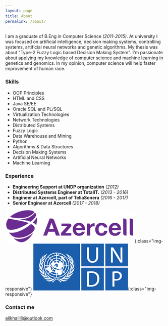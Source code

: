 ```yaml
---
layout: page
title: About
permalink: /about/
---
```


I am a graduate of B.Eng in Computer Science _(2011-2015)_. At university I was focused on artificial intelligence, decision making systems, controlling systems, artificial neural networks and genetic algorithms. My thesis was about "Type-2 Fuzzy Logic based Decision Making System".
I'm passionate about applying my knowledge of computer science and machine learning in genetics and genomics.
In my opinion, computer science will help faster improvement of human race.



### Skills

- OOP Principles
- HTML and CSS
- Java SE/EE
- Oracle SQL and PL/SQL
- Virtualization Technologies
- Network Technologies
- Distributed Systems
- Fuzzy Logic
- Data Warehouse and Mining
- Python
- Algorithms & Data Structures
- Decision Making Systems
- Artificial Neural Networks
- Machine Learning



### Experience

- **Engineering Support at UNDP organization** _(2012)_
- **Distributed Systems Engineer at TotalIT.**  _(2013 - 2016)_
- **Engineer at Azercell, part of TeliaSonera** _(2016 - 2017)_
- **Senior Engineer at Azercell** *(2017 - 2018)*

![Azercell](/assets/azercell.png){:class="img-responsive"}
![UNDP](/assets/undp.png){:class="img-responsive"}

### Contact me

[alikhalilli@outlook.com](mailto:alikhalilli@outlook.com)